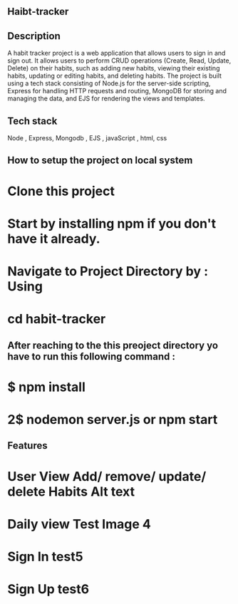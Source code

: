 ## Haibt-tracker

## Description
A habit tracker project is a web application that allows users to sign in and sign out. It allows users to perform CRUD operations (Create, Read, Update, Delete) on their habits, such as adding new habits, viewing their existing habits, updating or editing habits, and deleting habits. The project is built using a tech stack consisting of Node.js for the server-side scripting, Express for handling HTTP requests and routing, MongoDB for storing and managing the data, and EJS for rendering the views and templates.

## Tech stack
Node , Express, Mongodb , EJS , javaScript , html, css

## How to setup the project on local system
# Clone this project
# Start by installing npm if you don't have it already.
# Navigate to Project Directory by : Using
# cd habit-tracker

## After reaching to the this preoject directory yo have to run this following command :

# $ npm install
# 2$ nodemon server.js or npm start


## Features
# User View Add/ remove/ update/ delete Habits Alt text
# Daily view Test Image 4
# Sign In test5
# Sign Up test6
